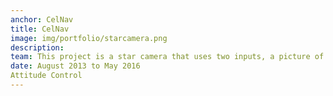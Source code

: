 ```yaml
---
anchor: CelNav
title: CelNav
image: img/portfolio/starcamera.png
description:  
team: This project is a star camera that uses two inputs, a picture of the stars, and a measurement of the camera's body orientation to determine the latitude and longitude from where the photograph was taken.  This research was done at the University of New Hampshire's <a href="https://ceps.unh.edu/mechanical-engineering/systems-controls">Advanced Controls Laboratory</a>, and was able to compute location accurate to approximately 3 nautical miles.  This led to publications at the American Astronomical Society publication number AAS 16-509, and a thesis, which can be found <a href="https://github.com/fsbr/startracker-thesis/blob/master/thesis.pdf">here</a>.
date: August 2013 to May 2016
Attitude Control
---
```


